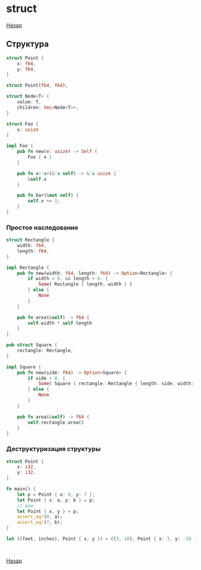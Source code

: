 # struct

[Назад][back]

## Структура

```rust
struct Point {
    x: f64,
    y: f64,
}
```

```rust
struct Point(f64, f64);
```

```rust
struct Node<T> {
    value: T,
    children: Vec<Node<T>>,
}
```

```rust
struct Foo {
    x: usize
}

impl Foo {
    pub fn new(x: usize) -> Self {
        Foo { x }
    }

    pub fn x<'a>(&'a self) -> &'a usize {
        &self.x
    }

    pub fn bar(&mut self) {
        self.x += 1;
    }
}
```

### Простое наследование

```rust
struct Rectangle {
    width: f64,
    length: f64,
}

impl Rectangle {
    pub fn new(width: f64, length: f64) -> Option<Rectangle> {
        if width > 0. && length > 0. {
            Some( Rectangle { length, width } )
        } else {
            None
        }
    }

    pub fn area(&self) -> f64 {
        self.width * self.length
    }
}

pub struct Square {
    rectangle: Rectangle,
}

impl Square {
    pub fn new(side: f64) -> Option<Square> {
        if side > 0. {
            Some( Square { rectangle: Rectangle { length: side, width: side } } )
        } else {
            None
        }
    }

    pub fn area(&self) -> f64 {
        self.rectangle.area()
    }
}
```

### Деструктуризация структуры

```rust
struct Point {
    x: i32,
    y: i32,
}

fn main() {
    let p = Point { x: 0, y: 7 };
    let Point { x: a, y: b } = p;
    // или
    let Point { x, y } = p;
    assert_eq!(0, a);
    assert_eq!(7, b);
}
```

```rust
let ((feet, inches), Point { x, y }) = ((3, 10), Point { x: 3, y: -10 });
```

```rust

```

```rust

```

[Назад][back]

[back]: <.> "Назад к оглавлению"
